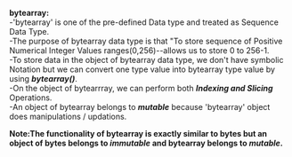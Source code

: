 **bytearray:**<br>
-'bytearray' is one of the pre-defined Data type and treated as Sequence Data Type.<br>
-The purpose of bytearray data type is that "To store sequence of Positive Numerical Integer Values ranges(0,256)--allows us to store 0 to 256-1.<br>
-To store data in the object of bytearray data type, we don't have symbolic Notation but we can convert one type value into bytearray type value by using **_bytearray()_**.<br>
-On the object of bytearrray, we can perform both **_Indexing and Slicing_** Operations.<br>
-An object of bytearray belongs to **_mutable_** because 'bytearray' object does manipulations / updations.

**Note:The functionality of bytearray is exactly similar to bytes but an object of bytes belongs to _immutable_ and bytearray belongs to _mutable_.**
